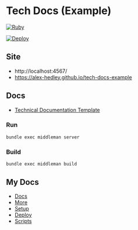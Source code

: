 # Tech Docs (Example)

[![Ruby](https://img.shields.io/badge/Ruby_3.2.0-CC342D?style=for-the-badge&logo=ruby&logoColor=white)](https://www.ruby-lang.org/en/)

<!-- [![Deploy (Middleman) (marketplace)](https://github.com/alex-hedley/tech-docs-example/actions/workflows/gh-pages.yml/badge.svg)](https://github.com/alex-hedley/tech-docs-example/actions/workflows/gh-pages.yml) -->
<!-- [![Deploy (Middleman)](https://github.com/alex-hedley/tech-docs-example/actions/workflows/deploy.yml/badge.svg)](https://github.com/alex-hedley/tech-docs-example/actions/workflows/deploy.yml) -->
<!-- [![Deploy](https://github.com/alex-hedley/tech-docs-example/actions/workflows/main.yml/badge.svg)](https://github.com/alex-hedley/tech-docs-example/actions/workflows/main.yml) -->
<!-- [![Publish](https://github.com/alex-hedley/tech-docs-example/actions/workflows/publish.yml/badge.svg)](https://github.com/alex-hedley/tech-docs-example/actions/workflows/publish.yml) -->
[![Deploy](https://github.com/alex-hedley/tech-docs-example/actions/workflows/main.yml/badge.svg)](https://github.com/alex-hedley/tech-docs-example/actions/workflows/main.yml)

## Site

- http://localhost:4567/
- https://alex-hedley.github.io/tech-docs-example

## Docs

- [Technical Documentation Template](https://tdt-documentation.london.cloudapps.digital/)

### Run

`bundle exec middleman server`

### Build

`bundle exec middleman build`

## My Docs

- [Docs](docs/README.md)
- [More](docs/MORE.md)
- [Setup](docs/SETUP.md)
- [Deploy](docs/DEPLOY.md)
- [Scripts](docs/SCRIPTS.md)
